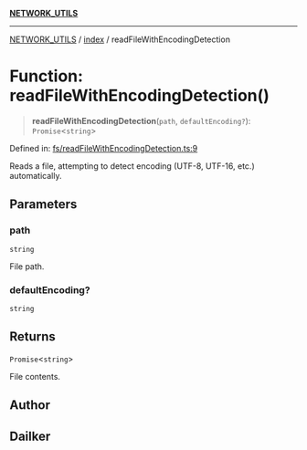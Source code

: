 [**NETWORK_UTILS**](../../README.md)

***

[NETWORK_UTILS](../../README.md) / [index](../README.md) / readFileWithEncodingDetection

# Function: readFileWithEncodingDetection()

> **readFileWithEncodingDetection**(`path`, `defaultEncoding?`): `Promise`\<`string`\>

Defined in: [fs/readFileWithEncodingDetection.ts:9](https://github.com/dailker/everyutil/blob/7c30ec40bbb398255a9be572db0a537e8bcb9c11/src/fs/readFileWithEncodingDetection.ts#L9)

Reads a file, attempting to detect encoding (UTF-8, UTF-16, etc.) automatically.

## Parameters

### path

`string`

File path.

### defaultEncoding?

`string`

## Returns

`Promise`\<`string`\>

File contents.

## Author

## Dailker
